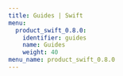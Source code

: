 ```yaml
---
title: Guides | Swift
menu:
  product_swift_0.8.0:
    identifier: guides
    name: Guides
    weight: 40
menu_name: product_swift_0.8.0
---
```

